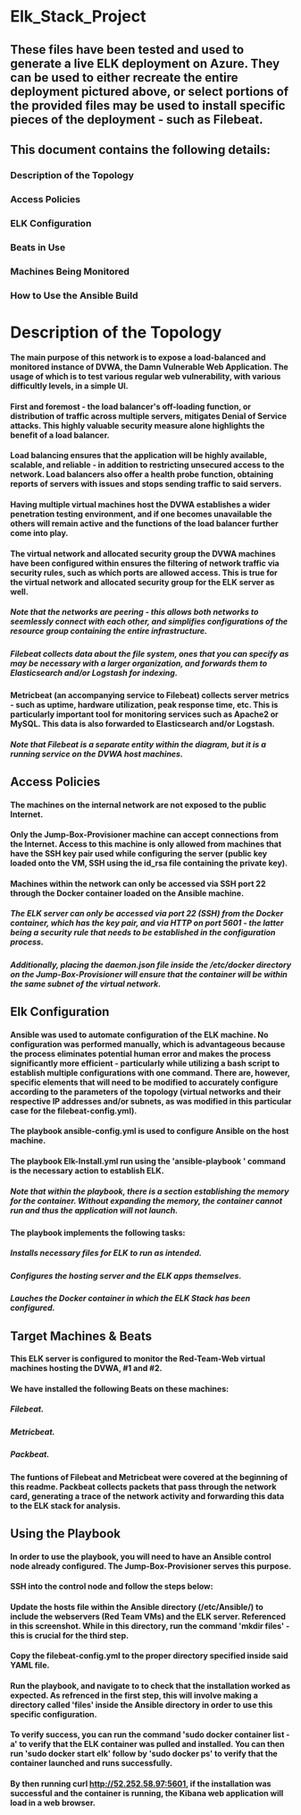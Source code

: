 # Elk_Stack_Project

## These files have been tested and used to generate a live ELK deployment on Azure. They can be used to either recreate the entire deployment pictured above, or select portions of the provided files may be used to install specific pieces of the deployment - such as Filebeat.

## This document contains the following details:

### Description of the Topology
### Access Policies
### ELK Configuration
### Beats in Use
### Machines Being Monitored
### How to Use the Ansible Build

# Description of the Topology

#### The main purpose of this network is to expose a load-balanced and monitored instance of DVWA, the Damn Vulnerable Web Application. The usage of which is to test various regular web vulnerability, with various difficultly levels, in a simple UI.

#### First and foremost - the load balancer's off-loading function, or distribution of traffic across multiple servers, mitigates Denial of Service attacks. This highly valuable security measure alone highlights the benefit of a load balancer.
#### Load balancing ensures that the application will be highly available, scalable, and reliable - in addition to restricting unsecured access to the network. Load balancers also offer a health probe function, obtaining reports of servers with issues and stops sending traffic to said servers.

#### Having multiple virtual machines host the DVWA establishes a wider penetration testing environment, and if one becomes unavailable the others will remain active and the functions of the load balancer further come into play.

#### The virtual network and allocated security group the DVWA machines have been configured within ensures the filtering of network traffic via security rules, such as which ports are allowed access. This is true for the virtual network and allocated security group for the ELK server as well.

##### Note that the networks are peering - this allows both networks to seemlessly connect with each other, and simplifies configurations of the resource group containing the entire infrastructure.

##### Filebeat collects data about the file system, ones that you can specify as may be necessary with a larger organization, and forwards them to Elasticsearch and/or Logstash for indexing.

#### Metricbeat (an accompanying service to Filebeat) collects server metrics - such as uptime, hardware utilization, peak response time, etc. This is particularly important tool for monitoring services such as Apache2 or MySQL. This data is also forwarded to Elasticsearch and/or Logstash.

##### Note that Filebeat is a separate entity within the diagram, but it is a running service on the DVWA host machines.

## Access Policies

#### The machines on the internal network are not exposed to the public Internet.

#### Only the Jump-Box-Provisioner machine can accept connections from the Internet. Access to this machine is only allowed from machines that have the SSH key pair used while configuring the server (public key loaded onto the VM, SSH using the id_rsa file containing the private key).

#### Machines within the network can only be accessed via SSH port 22 through the Docker container loaded on the Ansible machine.

##### The ELK server can only be accessed via port 22 (SSH) from the Docker container, which has the key pair, and via HTTP on port 5601 - the latter being a security rule that needs to be established in the configuration process.

##### Additionally, placing the daemon.json file inside the /etc/docker directory on the Jump-Box-Provisioner will ensure that the container will be within the same subnet of the virtual network.

## Elk Configuration
#### Ansible was used to automate configuration of the ELK machine. No configuration was performed manually, which is advantageous because the process eliminates potential human error and makes the process significantly more efficient - particularly while utilizing a bash script to establish multiple configurations with one command. There are, however, specific elements that will need to be modified to accurately configure according to the parameters of the topology (virtual networks and their respective IP addresses and/or subnets, as was modified in this particular case for the filebeat-config.yml).

#### The playbook ansible-config.yml is used to configure Ansible on the host machine.

#### The playbook Elk-Install.yml run using the 'ansible-playbook ' command is the necessary action to establish ELK.

##### Note that within the playbook, there is a section establishing the memory for the container. Without expanding the memory, the container cannot run and thus the application will not launch.

#### The playbook implements the following tasks:
##### Installs necessary files for ELK to run as intended.
##### Configures the hosting server and the ELK apps themselves.
##### Lauches the Docker container in which the ELK Stack has been configured.

## Target Machines & Beats
#### This ELK server is configured to monitor the Red-Team-Web virtual machines hosting the DVWA, #1 and #2.

#### We have installed the following Beats on these machines:

##### Filebeat.
##### Metricbeat.
##### Packbeat.
#### The funtions of Filebeat and Metricbeat were covered at the beginning of this readme. Packbeat collects packets that pass through the network card, generating a trace of the network activity and forwarding this data to the ELK stack for analysis.

## Using the Playbook
#### In order to use the playbook, you will need to have an Ansible control node already configured. The Jump-Box-Provisioner serves this purpose.

#### SSH into the control node and follow the steps below:

#### Update the hosts file within the Ansible directory (/etc/Ansible/) to include the webservers (Red Team VMs) and the ELK server. Referenced in this screenshot. While in this directory, run the command 'mkdir files' - this is crucial for the third step.

#### Copy the filebeat-config.yml to the proper directory specified inside said YAML file.

#### Run the playbook, and navigate to to check that the installation worked as expected. As refrenced in the first step, this will involve making a directory called 'files' inside the Ansible directory in order to use this specific configuration.

#### To verify success, you can run the command 'sudo docker container list -a' to verify that the ELK container was pulled and installed. You can then run 'sudo docker start elk' follow by 'sudo docker ps' to verify that the container launched and runs successfully.

#### By then running curl http://52.252.58.97:5601, if the installation was successful and the container is running, the Kibana web application will load in a web browser.
